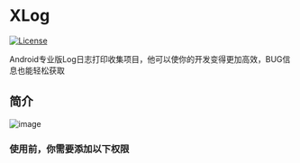 ﻿# XLog

[![License](https://img.shields.io/badge/license-Apache%202-4EB1BA.svg)](https://www.apache.org/licenses/LICENSE-2.0.html)

Android专业版Log日志打印收集项目，他可以使你的开发变得更加高效，BUG信息也能轻松获取


## 简介

![image](https://github.com/CCwant/XLog/blob/master/doc/boot1.png)

### 使用前，你需要添加以下权限

<uses-permission android:name="android.permission.WRITE_EXTERNAL_STORAGE" />


